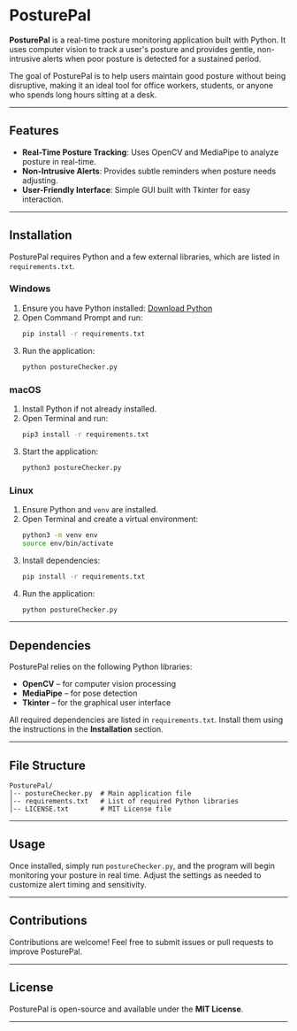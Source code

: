 # PosturePal

**PosturePal** is a real-time posture monitoring application built with Python. It uses computer vision to track a user's posture and provides gentle, non-intrusive alerts when poor posture is detected for a sustained period.  

The goal of PosturePal is to help users maintain good posture without being disruptive, making it an ideal tool for office workers, students, or anyone who spends long hours sitting at a desk.

---

## Features
- **Real-Time Posture Tracking**: Uses OpenCV and MediaPipe to analyze posture in real-time.
- **Non-Intrusive Alerts**: Provides subtle reminders when posture needs adjusting.
- **User-Friendly Interface**: Simple GUI built with Tkinter for easy interaction.

---

## Installation
PosturePal requires Python and a few external libraries, which are listed in `requirements.txt`.

### Windows
1. Ensure you have Python installed: [Download Python](https://www.python.org/downloads/)
2. Open Command Prompt and run:
   ```sh
   pip install -r requirements.txt
   ```
3. Run the application:
   ```sh
   python postureChecker.py
   ```

### macOS
1. Install Python if not already installed.
2. Open Terminal and run:
   ```sh
   pip3 install -r requirements.txt
   ```
3. Start the application:
   ```sh
   python3 postureChecker.py
   ```

### Linux
1. Ensure Python and `venv` are installed.
2. Open Terminal and create a virtual environment:
   ```sh
   python3 -m venv env
   source env/bin/activate
   ```
3. Install dependencies:
   ```sh
   pip install -r requirements.txt
   ```
4. Run the application:
   ```sh
   python postureChecker.py
   ```

---

## Dependencies
PosturePal relies on the following Python libraries:
- **OpenCV** – for computer vision processing
- **MediaPipe** – for pose detection
- **Tkinter** – for the graphical user interface

All required dependencies are listed in `requirements.txt`. Install them using the instructions in the **Installation** section.

---

## File Structure
```
PosturePal/
│-- postureChecker.py  # Main application file
│-- requirements.txt   # List of required Python libraries
│-- LICENSE.txt        # MIT License file
```

---

## Usage
Once installed, simply run `postureChecker.py`, and the program will begin monitoring your posture in real time. Adjust the settings as needed to customize alert timing and sensitivity.

---

## Contributions
Contributions are welcome! Feel free to submit issues or pull requests to improve PosturePal.

---

## License
PosturePal is open-source and available under the **MIT License**.

---
